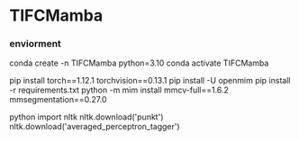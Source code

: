 # TIFCMamba
### enviorment
conda create -n TIFCMamba python=3.10
conda activate TIFCMamba

pip install torch==1.12.1 torchvision==0.13.1
pip install -U openmim
pip install -r requirements.txt
python -m mim install mmcv-full==1.6.2 mmsegmentation==0.27.0

python
import nltk
nltk.download('punkt')
nltk.download('averaged_perceptron_tagger')
